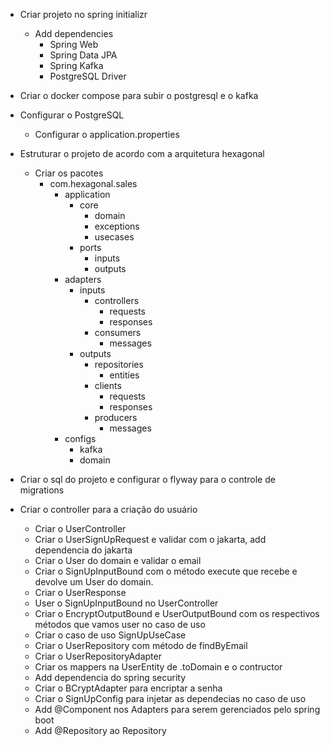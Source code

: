 * Criar projeto no spring initializr
  * Add dependencies
    * Spring Web
    * Spring Data JPA
    * Spring Kafka
    * PostgreSQL Driver
* Criar o docker compose para subir o postgresql e o kafka
* Configurar o PostgreSQL
  * Configurar o application.properties
  
* Estruturar o projeto de acordo com a arquitetura hexagonal
  * Criar os pacotes
    * com.hexagonal.sales
      * application
        * core
          * domain
          * exceptions
          * usecases
        * ports
          * inputs
          * outputs
      * adapters
        * inputs
          * controllers
            * requests
            * responses
          * consumers
            * messages
        * outputs
          * repositories
            * entities
          * clients
            * requests
            * responses
          * producers
            * messages
      * configs
        * kafka
        * domain
* Criar o sql do projeto e configurar o flyway para o controle de migrations
* Criar o controller para a criação do usuário
  * Criar o UserController
  * Criar o UserSignUpRequest e validar com o jakarta, add dependencia do jakarta
  * Criar o User do domain e validar o email
  * Criar o SignUpInputBound com o método execute que recebe e devolve um User do domain.
  * Criar o UserResponse
  * User o SignUpInputBound no UserController
  * Criar o EncryptOutputBound e UserOutputBound com os respectivos métodos que vamos user no caso de uso
  * Criar o caso de uso SignUpUseCase
  * Criar o UserRepository com método de findByEmail
  * Criar o UserRepositoryAdapter
  * Criar os mappers na UserEntity de .toDomain e o contructor
  * Add dependencia do spring security
  * Criar o BCryptAdapter para encriptar a senha
  * Criar o SignUpConfig para injetar as dependecias no caso de uso
  * Add @Component nos Adapters para serem gerenciados pelo spring boot
  * Add @Repository ao Repository